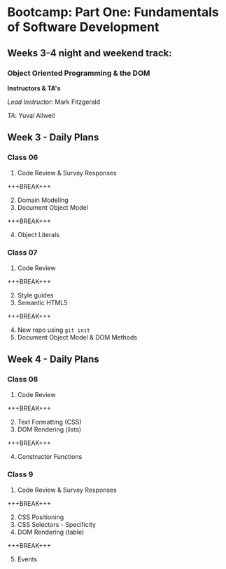 # Bootcamp: Part One: Fundamentals of Software Development
## Weeks 3-4 night and weekend track:
### Object Oriented Programming & the DOM
**Instructors & TA's**

*Lead Instructor*: Mark Fitzgerald

*TA*: Yuval Allweil

## Week 3 - Daily Plans
### Class 06
1. Code Review & Survey Responses

+++BREAK+++

2. Domain Modeling
3. Document Object Model

+++BREAK+++

4. Object Literals

### Class 07
1. Code Review

+++BREAK+++

2. Style guides
3. Semantic HTML5

+++BREAK+++

4. New repo using `git init`
5. Document Object Model & DOM Methods

## Week 4 - Daily Plans
### Class 08
1. Code Review

+++BREAK+++

2. Text Formatting (CSS)
3. DOM Rendering (lists)

+++BREAK+++

4. Constructor Functions

### Class 9
1. Code Review & Survey Responses

+++BREAK+++

2. CSS Positioning
3. CSS Selectors - Specificity
4. DOM Rendering (table)

+++BREAK+++

5. Events
